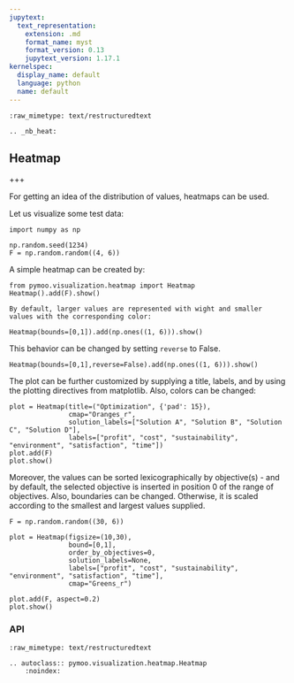 ```yaml
---
jupytext:
  text_representation:
    extension: .md
    format_name: myst
    format_version: 0.13
    jupytext_version: 1.17.1
kernelspec:
  display_name: default
  language: python
  name: default
---
```


```{raw-cell}
:raw_mimetype: text/restructuredtext

.. _nb_heat:
```

## Heatmap

+++

For getting an idea of the distribution of values, heatmaps can be used.

Let us visualize some test data:

```{code-cell} ipython3
import numpy as np

np.random.seed(1234)
F = np.random.random((4, 6))
```

A simple heatmap can be created by:

```{code-cell} ipython3
from pymoo.visualization.heatmap import Heatmap
Heatmap().add(F).show()
```

```{raw-cell}
By default, larger values are represented with wight and smaller values with the corresponding color:
```

```{code-cell} ipython3
Heatmap(bounds=[0,1]).add(np.ones((1, 6))).show() 
```

This behavior can be changed by setting `reverse` to False.

```{code-cell} ipython3
Heatmap(bounds=[0,1],reverse=False).add(np.ones((1, 6))).show() 
```

The plot can be further customized by supplying a title, labels, and by using the plotting directives from matplotlib. Also, colors can be changed:

```{code-cell} ipython3
plot = Heatmap(title=("Optimization", {'pad': 15}),
               cmap="Oranges_r",
               solution_labels=["Solution A", "Solution B", "Solution C", "Solution D"],
               labels=["profit", "cost", "sustainability", "environment", "satisfaction", "time"])
plot.add(F)
plot.show()
```

Moreover, the values can be sorted lexicographically by objective(s) - and by default, the selected objective is inserted in position 0 of the range of objectives. Also, boundaries can be changed. Otherwise, it is scaled according to the smallest and largest values supplied.

```{code-cell} ipython3
F = np.random.random((30, 6))

plot = Heatmap(figsize=(10,30),
               bound=[0,1],
               order_by_objectives=0,
               solution_labels=None,
               labels=["profit", "cost", "sustainability", "environment", "satisfaction", "time"],
               cmap="Greens_r")

plot.add(F, aspect=0.2)
plot.show()
```

### API

```{raw-cell}
:raw_mimetype: text/restructuredtext

.. autoclass:: pymoo.visualization.heatmap.Heatmap
    :noindex:
```

